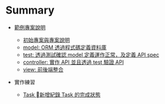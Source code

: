 # Summary

<!-- * [Introduction](README.md)

* 01 現代軟體開發工法
    * MVC 分層開發觀念
    * TDD 測試驅動開發
    * DevOps 觀念概論
    * 前後端分離開發

* 為什麼要學 JavaScript
    * JavaScript 的至今發展狀況
    * JavaScript 應用案例 -->

* [範例專案說明](./004-js-workshop/readme.md)

    * [初始專案與專案說明](./004-js-workshop/004001-install.md)
    * [model: ORM 透過程式碼定義資料庫](./004-js-workshop/004002-model.md)
    * [test: 透過測試確認 model 定義運作正常，及定義 API spec](./004-js-workshop/004003-test.md)
    * [controller: 實作 API 並且透過 test 驗證 API](./004-js-workshop/004004-controller.md)
    * [view: 前後端整合](./004-js-workshop/004005-view.md)

* 實作練習
    * [Task 新增紀錄 Task 的完成狀態](./005-js-practice/005001-task-completed.md)
